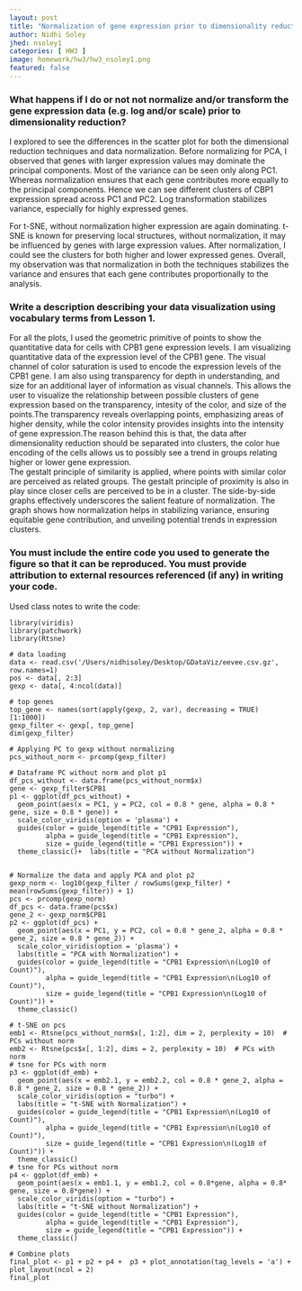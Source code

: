 ```yaml
---
layout: post
title: "Normalization of gene expression prior to dimensionality reduction for Spatial Transcriptomic dataset"
author: Nidhi Soley
jhed: nsoley1
categories: [ HW3 ]
image: homework/hw3/hw3_nsoley1.png
featured: false
---
```


### What happens if I do or not not normalize and/or transform the gene expression data (e.g. log and/or scale) prior to dimensionality reduction?

I explored to see the differences in the scatter plot for both the dimensional reduction techniques and data normalization. Before normalizing for PCA, I observed that genes with larger expression values may dominate the principal components. Most of the variance can be seen only along PC1. Whereas normalization ensures that each gene contributes more equally to the principal components. Hence we can see different clusters of CBP1 expression spread across PC1 and PC2. Log transformation stabilizes variance, especially for highly expressed genes.

For t-SNE, without normalization higher expression are again dominating. t-SNE is known for preserving local structures, without normalization, it may be influenced by genes with large expression values. After normalization, I could see the clusters for both higher and lower expressed genes. Overall, my observation was that normalization in both the techniques stabilizes the variance and ensures that each gene contributes proportionally to the analysis.

### Write a description describing your data visualization using vocabulary terms from Lesson 1.

For all the plots, I used the geometric primitive of points to show the quantitative data for cells with CPB1 gene expression levels. I am visualizing quantitative data of the expression level of the CPB1 gene. The visual channel of color saturation is used to encode the expression levels of the CPB1 gene. I am also using transparency for depth in understanding, and size for an additional layer of information as visual channels. This allows the user to visualize the relationship between possible clusters of gene expression based on the transparency, intesity of the color, and size of the points.The transparency reveals overlapping points, emphasizing areas of higher density, while the color intensity provides insights into the intensity of gene expression.The reason behind this is that, the data after dimensionality reduction should be separated into clusters, the color hue encoding of the cells allows us to possibly see a trend in groups relating higher or lower gene expression.\
The gestalt principle of similarity is applied, where points with similar color are perceived as related groups. The gestalt principle of proximity is also in play since closer cells are perceived to be in a cluster. The side-by-side graphs effectively underscores the salient feature of normalization. The graph shows how normalization helps in stabilizing variance, ensuring equitable gene contribution, and unveiling potential trends in expression clusters.

### You must include the entire code you used to generate the figure so that it can be reproduced. You must provide attribution to external resources referenced (if any) in writing your code.

Used class notes to write the code:

```{r}
library(viridis)
library(patchwork)
library(Rtsne)

# data loading
data <- read.csv('/Users/nidhisoley/Desktop/GDataViz/eevee.csv.gz', row.names=1)
pos <- data[, 2:3]
gexp <- data[, 4:ncol(data)]

# top genes
top_gene <- names(sort(apply(gexp, 2, var), decreasing = TRUE)[1:1000]) 
gexp_filter <- gexp[, top_gene]
dim(gexp_filter)

# Applying PC to gexp without normalizing
pcs_without_norm <- prcomp(gexp_filter)

# Dataframe PC without norm and plot p1
df_pcs_without <- data.frame(pcs_without_norm$x)
gene <- gexp_filter$CPB1
p1 <- ggplot(df_pcs_without) +
  geom_point(aes(x = PC1, y = PC2, col = 0.8 * gene, alpha = 0.8 * gene, size = 0.8 * gene)) +
  scale_color_viridis(option = 'plasma') +
  guides(color = guide_legend(title = "CPB1 Expression"),
         alpha = guide_legend(title = "CPB1 Expression"),
         size = guide_legend(title = "CPB1 Expression")) +
  theme_classic()+  labs(title = "PCA without Normalization")


# Normalize the data and apply PCA and plot p2
gexp_norm <- log10(gexp_filter / rowSums(gexp_filter) * mean(rowSums(gexp_filter)) + 1)
pcs <- prcomp(gexp_norm)
df_pcs <- data.frame(pcs$x)
gene_2 <- gexp_norm$CPB1
p2 <- ggplot(df_pcs) +
  geom_point(aes(x = PC1, y = PC2, col = 0.8 * gene_2, alpha = 0.8 * gene_2, size = 0.8 * gene_2)) +
  scale_color_viridis(option = 'plasma') +
  labs(title = "PCA with Normalization") +
  guides(color = guide_legend(title = "CPB1 Expression\n(Log10 of Count)"),
         alpha = guide_legend(title = "CPB1 Expression\n(Log10 of Count)"),
         size = guide_legend(title = "CPB1 Expression\n(Log10 of Count)")) +
  theme_classic()

# t-SNE on pcs
emb1 <- Rtsne(pcs_without_norm$x[, 1:2], dim = 2, perplexity = 10)  # PCs without norm
emb2 <- Rtsne(pcs$x[, 1:2], dims = 2, perplexity = 10)  # PCs with norm
# tsne for PCs with norm
p3 <- ggplot(df_emb) +
  geom_point(aes(x = emb2.1, y = emb2.2, col = 0.8 * gene_2, alpha = 0.8 * gene_2, size = 0.8 * gene_2)) +
  scale_color_viridis(option = "turbo") +
  labs(title = "t-SNE with Normalization") +
  guides(color = guide_legend(title = "CPB1 Expression\n(Log10 of Count)"),
         alpha = guide_legend(title = "CPB1 Expression\n(Log10 of Count)"),
         size = guide_legend(title = "CPB1 Expression\n(Log10 of Count)")) +
  theme_classic()
# tsne for PCs without norm
p4 <- ggplot(df_emb) +
  geom_point(aes(x = emb1.1, y = emb1.2, col = 0.8*gene, alpha = 0.8* gene, size = 0.8*gene)) +
  scale_color_viridis(option = "turbo") +
  labs(title = "t-SNE without Normalization") +
  guides(color = guide_legend(title = "CPB1 Expression"),
         alpha = guide_legend(title = "CPB1 Expression"),
         size = guide_legend(title = "CPB1 Expression")) +
  theme_classic()

# Combine plots
final_plot <- p1 + p2 + p4 +  p3 + plot_annotation(tag_levels = 'a') + plot_layout(ncol = 2)
final_plot
```
